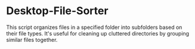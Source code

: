 # Desktop-File-Sorter
This script organizes files in a specified folder into subfolders based on their file types. It's useful for cleaning up cluttered directories by grouping similar files together.
